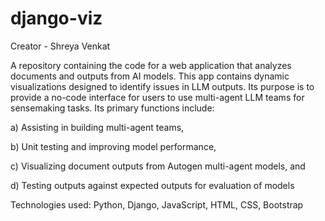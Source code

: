 # django-viz
Creator - Shreya Venkat

A repository containing the code for a web application that analyzes documents and outputs from AI models. This app contains dynamic visualizations designed to identify issues in LLM outputs. Its purpose is to provide a no-code interface for users to use multi-agent LLM teams for sensemaking tasks. Its primary functions include:

a) Assisting in building multi-agent teams,

b) Unit testing and improving model performance,

c) Visualizing document outputs from Autogen multi-agent models, and

d) Testing outputs against expected outputs for evaluation of models

Technologies used: Python, Django, JavaScript, HTML, CSS, Bootstrap
